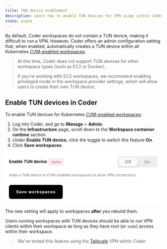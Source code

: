 ```yaml
---
title: TUN device enablement
description: Learn how to enable TUN devices for VPN usage within Coder.
state: alpha
---
```


By default, Coder workspaces do not contain a TUN device, making it difficult to
run a VPN. However, Coder offers an admin configuration setting that, when
enabled, automatically creates a TUN device within all Kubernetes [CVM-enabled
workspaces](cvms/index.md).

> At this time, Coder does not support TUN devices for other workspace types
> (such as EC2 or Docker).
>
> If you're working with EC2 workspaces, we recommend enabling privileged mode
> in the workspace provider settings, which will allow users to create their own
> TUN device.

## Enable TUN devices in Coder

To enable TUN devices for Kubernetes [CVM-enabled workspaces](cvms/index.md):

1. Log into Coder, and go to **Manage** > **Admin**.
1. On the **Infrastructure** page, scroll down to the **Workspace container
   runtime** section.
1. Under **Enable TUN device**, click the toggle to switch this feature **On**.
1. Click **Save workspaces**.

![Enabling TUN devices](../../assets/admin/tun.png)

The new setting will apply to workspaces **after** you rebuild them.

Users running workspaces with TUN devices should be able to run VPN clients
within their workspace as long as they have root (or `sudo`) access within their
workspace.

> We've tested this feature using the [Tailscale](https://tailscale.com/) VPN
> within Coder.
